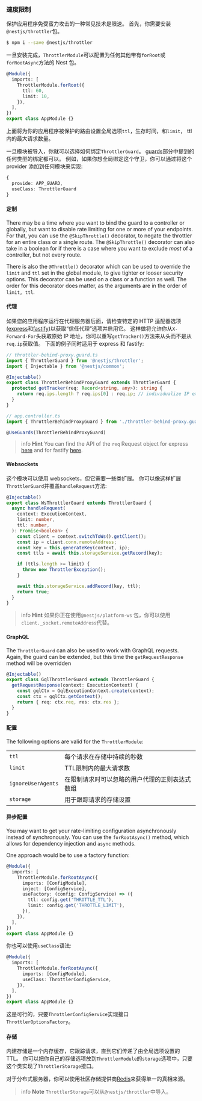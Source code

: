 ### 速度限制

保护应用程序免受蛮力攻击的一种常见技术是限速。
首先，你需要安装`@nestjs/throttler`包。

```bash
$ npm i --save @nestjs/throttler
```

一旦安装完成，`ThrottlerModule`可以配置为任何其他带有`forRoot`或`forRootAsync`方法的 Nest 包。

```typescript
@Module({
  imports: [
    ThrottlerModule.forRoot({
      ttl: 60,
      limit: 10,
    }),
  ],
})
export class AppModule {}
```

上面将为你的应用程序被保护的路由设置全局选项`ttl`，生存时间，和`limit`， ttl 内的最大请求数量。

一旦模块被导入，你就可以选择如何绑定`ThrottlerGuard`。
[guards](https://docs.nestjs.com/guards)部分中提到的任何类型的绑定都可以。
例如，如果你想全局绑定这个守卫，你可以通过将这个 provider 添加到任何模块来实现:

```typescript
{
  provide: APP_GUARD,
  useClass: ThrottlerGuard
}
```

#### 定制

There may be a time where you want to bind the guard to a controller or globally, but want to disable rate limiting for one or more of your endpoints.
For that, you can use the `@SkipThrottle()` decorator, to negate the throttler for an entire class or a single route.
The `@SkipThrottle()` decorator can also take in a boolean for if there is a case where you want to exclude _most_ of a controller, but not every route.

There is also the `@Throttle()` decorator which can be used to override the `limit` and `ttl` set in the global module, to give tighter or looser security options.
This decorator can be used on a class or a function as well.
The order for this decorator does matter, as the arguments are in the order of `limit, ttl`.

#### 代理

如果您的应用程序运行在代理服务器后面，请检查特定的 HTTP 适配器选项([express](http://expressjs.com/en/guide/behind-proxies.html)和[fastify](https://www.fastify.io/docs/latest/Server/#trustproxy))以获取“信任代理”选项并启用它。
这样做将允许你从`X-Forward-For`头获取原始 IP 地址，你可以重写`getTracker()`方法来从头而不是从`req.ip`获取值。
下面的例子同时适用于 express 和 fastify:

```ts
// throttler-behind-proxy.guard.ts
import { ThrottlerGuard } from '@nestjs/throttler';
import { Injectable } from '@nestjs/common';

@Injectable()
export class ThrottlerBehindProxyGuard extends ThrottlerGuard {
  protected getTracker(req: Record<string, any>): string {
    return req.ips.length ? req.ips[0] : req.ip; // individualize IP extraction to meet your own needs
  }
}

// app.controller.ts
import { ThrottlerBehindProxyGuard } from './throttler-behind-proxy.guard';

@UseGuards(ThrottlerBehindProxyGuard)
```

> info **Hint** You can find the API of the `req` Request object for express [here](https://expressjs.com/en/api.html#req.ips) and for fastify [here](https://www.fastify.io/docs/latest/Request/).

#### Websockets

这个模块可以使用 websockets，但它需要一些类扩展。
你可以像这样扩展`ThrottlerGuard`并覆盖`handleRequest`方法:

```typescript
@Injectable()
export class WsThrottlerGuard extends ThrottlerGuard {
  async handleRequest(
    context: ExecutionContext,
    limit: number,
    ttl: number,
  ): Promise<boolean> {
    const client = context.switchToWs().getClient();
    const ip = client.conn.remoteAddress;
    const key = this.generateKey(context, ip);
    const ttls = await this.storageService.getRecord(key);

    if (ttls.length >= limit) {
      throw new ThrottlerException();
    }

    await this.storageService.addRecord(key, ttl);
    return true;
  }
}
```

> info **Hint** 如果你正在使用`@nestjs/platform-ws` 包，你可以使用`client._socket.remoteAddress`代替。

#### GraphQL

The `ThrottlerGuard` can also be used to work with GraphQL requests.
Again, the guard can be extended, but this time the `getRequestResponse` method will be overridden

```typescript
@Injectable()
export class GqlThrottlerGuard extends ThrottlerGuard {
  getRequestResponse(context: ExecutionContext) {
    const gqlCtx = GqlExecutionContext.create(context);
    const ctx = gqlCtx.getContext();
    return { req: ctx.req, res: ctx.res };
  }
}
```

#### 配置

The following options are valid for the `ThrottlerModule`:

<table>
  <tr>
    <td><code>ttl</code></td>
    <td>每个请求在存储中持续的秒数</td>
  </tr>
  <tr>
    <td><code>limit</code></td>
    <td>TTL限制内的最大请求数</td>
  </tr>
  <tr>
    <td><code>ignoreUserAgents</code></td>
    <td>在限制请求时可以忽略的用户代理的正则表达式数组</td>
  </tr>
  <tr>
    <td><code>storage</code></td>
    <td>用于跟踪请求的存储设置</td>
  </tr>
</table>

#### 异步配置

You may want to get your rate-limiting configuration asynchronously instead of synchronously.
You can use the `forRootAsync()` method, which allows for dependency injection and `async` methods.

One approach would be to use a factory function:

```typescript
@Module({
  imports: [
    ThrottlerModule.forRootAsync({
      imports: [ConfigModule],
      inject: [ConfigService],
      useFactory: (config: ConfigService) => ({
        ttl: config.get('THROTTLE_TTL'),
        limit: config.get('THROTTLE_LIMIT'),
      }),
    }),
  ],
})
export class AppModule {}
```

你也可以使用`useClass`语法:

```typescript
@Module({
  imports: [
    ThrottlerModule.forRootAsync({
      imports: [ConfigModule],
      useClass: ThrottlerConfigService,
    }),
  ],
})
export class AppModule {}
```

这是可行的，只要`ThrottlerConfigService`实现接口`ThrottlerOptionsFactory`。

#### 存储

内建存储是一个内存缓存，它跟踪请求，直到它们传递了由全局选项设置的 TTL。
你可以把你自己的存储选项放到`ThrottlerModule`的`storage`选项中，只要这个类实现了`ThrottlerStorage`接口。

对于分布式服务器，你可以使用社区存储提供商[Redis](https://github.com/kkoomen/nestjs-throttler-storage-redis)来获得单一的真相来源。

> info **Note** `ThrottlerStorage`可以从`@nestjs/throttler`中导入。
